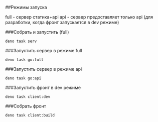 ##Режимы запуска

full - сервер статика+api
api - сервер предоставляет только api (для разработки, когда фронт запускается в dev режиме)


###Собрать и запустить (full)

`deno task serv`

###Запустить сервер в режиме full

`deno task go:full`

###Запустить сервер в режиме api

`deno task go:api`

###Запустить фронт в dev режиме

`deno task client:dev`

###Собрать фронт

`deno task client:build`